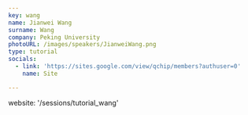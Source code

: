```yaml
---
key: wang
name: Jianwei Wang
surname: Wang
company: Peking University
photoURL: /images/speakers/JianweiWang.png
type: tutorial
socials:
  - link: 'https://sites.google.com/view/qchip/members?authuser=0'
    name: Site

---
```

website: '/sessions/tutorial_wang'
